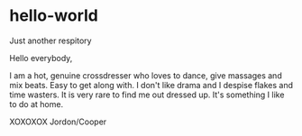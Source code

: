 # hello-world
Just another respitory

Hello everybody,

I am a hot, genuine crossdresser who loves to dance, give massages and mix beats.
Easy to get along with. I don't like drama and I despise flakes and time wasters. 
It is very rare to find me out dressed up. It's something I like to do at home.

XOXOXOX
Jordon/Cooper
